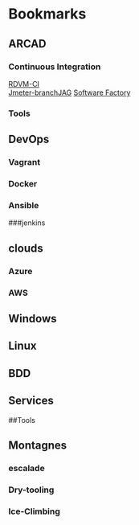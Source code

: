 # Bookmarks

## ARCAD
### Continuous Integration
[RDVM-CI](http://rdvm-ci:8080/blue/pipelines)</br>
[Jmeter-branchJAG](https://csanghub01plv.arcadsoftware.fr/tchessel/drops-jmeter/tree/JAG)
[Software Factory](https://csanghub01plv.arcadsoftware.fr/orgs/SoftwareFactory/dashboard)
### Tools

## DevOps
### Vagrant
### Docker
### Ansible
###jenkins
## clouds
### Azure
### AWS
## Windows
## Linux
## BDD
## Services
##Tools
## Montagnes
### escalade
### Dry-tooling
### Ice-Climbing

